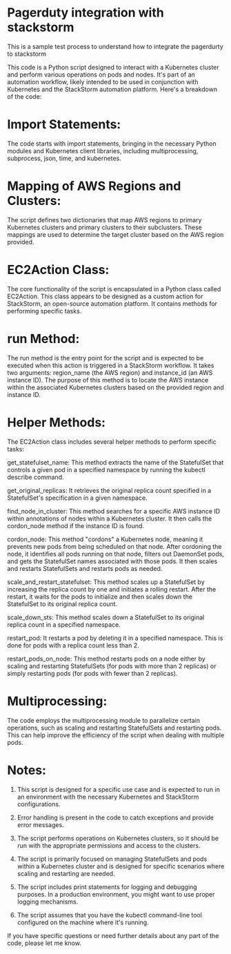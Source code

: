 # Pagerduty integration with stackstorm
This is a sample test process to understand how to integrate the pagerdurty to stackstorm

This code is a Python script designed to interact with a Kubernetes cluster and perform various operations on pods and nodes. It's part of an automation workflow, likely intended to be used in conjunction with Kubernetes and the StackStorm automation platform. Here's a breakdown of the code:

# Import Statements:

The code starts with import statements, bringing in the necessary Python modules and Kubernetes client libraries, including multiprocessing, subprocess, json, time, and kubernetes.

# Mapping of AWS Regions and Clusters:
The script defines two dictionaries that map AWS regions to primary Kubernetes clusters and primary clusters to their subclusters. These mappings are used to determine the target cluster based on the AWS region provided.

# EC2Action Class:
The core functionality of the script is encapsulated in a Python class called EC2Action. This class appears to be designed as a custom action for StackStorm, an open-source automation platform. It contains methods for performing specific tasks.

# run Method:
The run method is the entry point for the script and is expected to be executed when this action is triggered in a StackStorm workflow. It takes two arguments: region_name (the AWS region) and instance_id (an AWS instance ID). The purpose of this method is to locate the AWS instance within the associated Kubernetes clusters based on the provided region and instance ID.

# Helper Methods:
The EC2Action class includes several helper methods to perform specific tasks:

get_statefulset_name: This method extracts the name of the StatefulSet that controls a given pod in a specified namespace by running the kubectl describe command.

get_original_replicas: It retrieves the original replica count specified in a StatefulSet's specification in a given namespace.

find_node_in_cluster: This method searches for a specific AWS instance ID within annotations of nodes within a Kubernetes cluster. It then calls the cordon_node method if the instance ID is found.

cordon_node: This method "cordons" a Kubernetes node, meaning it prevents new pods from being scheduled on that node. After cordoning the node, it identifies all pods running on that node, filters out DaemonSet pods, and gets the StatefulSet names associated with those pods. It then scales and restarts StatefulSets and restarts pods as needed.

scale_and_restart_statefulset: This method scales up a StatefulSet by increasing the replica count by one and initiates a rolling restart. After the restart, it waits for the pods to initialize and then scales down the StatefulSet to its original replica count.

scale_down_sts: This method scales down a StatefulSet to its original replica count in a specified namespace.

restart_pod: It restarts a pod by deleting it in a specified namespace. This is done for pods with a replica count less than 2.

restart_pods_on_node: This method restarts pods on a node either by scaling and restarting StatefulSets (for pods with more than 2 replicas) or simply restarting pods (for pods with fewer than 2 replicas).

# Multiprocessing:
The code employs the multiprocessing module to parallelize certain operations, such as scaling and restarting StatefulSets and restarting pods. This can help improve the efficiency of the script when dealing with multiple pods.

# Notes:

1. This script is designed for a specific use case and is expected to run in an environment with the necessary Kubernetes and StackStorm configurations.

2. Error handling is present in the code to catch exceptions and provide error messages.

3. The script performs operations on Kubernetes clusters, so it should be run with the appropriate permissions and access to the clusters.

4. The script is primarily focused on managing StatefulSets and pods within a Kubernetes cluster and is designed for specific scenarios where scaling and restarting are needed.

5. The script includes print statements for logging and debugging purposes. In a production environment, you might want to use proper logging mechanisms.

6. The script assumes that you have the kubectl command-line tool configured on the machine where it's running.

If you have specific questions or need further details about any part of the code, please let me know.